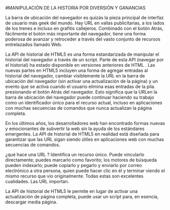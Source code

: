 #MANIPULACIÓN DE LA HISTORIA POR DIVERSIÓN Y GANANCIAS

La barra de ubicación del navegador es quizás la pieza principal de interfaz de usuario más geek del mundo. Hay URL en vallas publicitarias, a los lados de los trenes 
e incluso en grafitis callejeros. Combinado con el botón Atrás, fácilmente el botón más importante del navegador, tiene una forma poderosa de avanzar y retroceder a 
través del vasto conjunto de recursos entrelazados llamado Web.

La API de historial de HTML5 es una forma estandarizada de manipular el historial del navegador a través de un script. Parte de esta API (navegar por el historial) ha 
estado disponible en versiones anteriores de HTML . Las nuevas partes en HTML5 incluyen una forma de agregar entradas al historial del navegador, cambiar visiblemente
la URL en la barra de ubicación del navegador (sin activar una actualización de la página) y un evento que se activa cuando el usuario elimina esas entradas de la pila. 
presionando el botón Atrás del navegador. Esto significa que la URLen la barra de ubicación del navegador puede continuar haciendo su trabajo como un identificador 
único para el recurso actual, incluso en aplicaciones con muchas secuencias de comandos que nunca actualizan la página completa.

En los últimos años, los desarrolladores web han encontrado formas nuevas y emocionantes de subvertir la web sin la ayuda de los estándares emergentes. La API de 
historial de HTML5 en realidad está diseñada para garantizar que las URL sigan siendo útiles en aplicaciones web con muchas secuencias de comandos.

¿qué hace una URL ? Identifica un recurso único. Puede vincularlo directamente; puedes marcarlo como favorito; los motores de búsqueda pueden indexarlo; puede copiarlo
y pegarlo y enviarlo por correo electrónico a otra persona, quien puede hacer clic en él y terminar viendo el mismo recurso que vio originalmente. Todas estas son
excelentes cualidades. Las URL importan.

La API de historial de HTML5 le permite en lugar de activar una actualización de página completa, puede usar un script para, en esencia, descargar media página.
